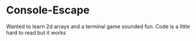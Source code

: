# Console-Escape
Wanted to learn 2d arrays and a terminal game sounded fun. Code is a little hard to read but it works
